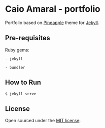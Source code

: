 # Caio Amaral - portfolio

Portfolio based on [Pineapple](https://arnolds.io/pineapple/) theme for [Jekyll](https://jekyllrb.com/).

## Pre-requisites
Ruby
gems:

    - jekyll
    
    - bundler
    

## How to Run

```
$ jekyll serve
```

## License

Open sourced under the [MIT license](LICENSE.md).
